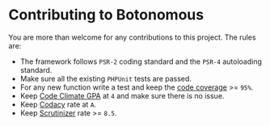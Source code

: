 # Contributing to Botonomous
You are more than welcome for any contributions to this project. The rules are:
* The framework follows `PSR-2` coding standard and the `PSR-4` autoloading standard.
* Make sure all the existing `PHPUnit` tests are passed.
* For any new function write a test and keep the [code coverage](https://codeclimate.com/github/iranianpep/botonomous/coverage) >= `95%`.
* Keep [Code Climate GPA](https://codeclimate.com/github/iranianpep/botonomous) at `4` and make sure there is no issue.
* Keep [Codacy](https://www.codacy.com/app/iranianpep/botonomous/dashboard) rate at `A`.
* Keep [Scrutinizer](https://scrutinizer-ci.com/g/iranianpep/botonomous) rate >= `8.5`.
